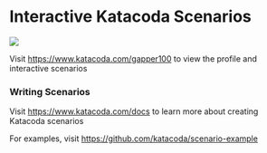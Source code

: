 # Interactive Katacoda Scenarios

[![](http://shields.katacoda.com/katacoda/gapper100/count.svg)](https://www.katacoda.com/gapper100 "Get your profile on Katacoda.com")

Visit https://www.katacoda.com/gapper100 to view the profile and interactive scenarios

### Writing Scenarios
Visit https://www.katacoda.com/docs to learn more about creating Katacoda scenarios

For examples, visit https://github.com/katacoda/scenario-example
